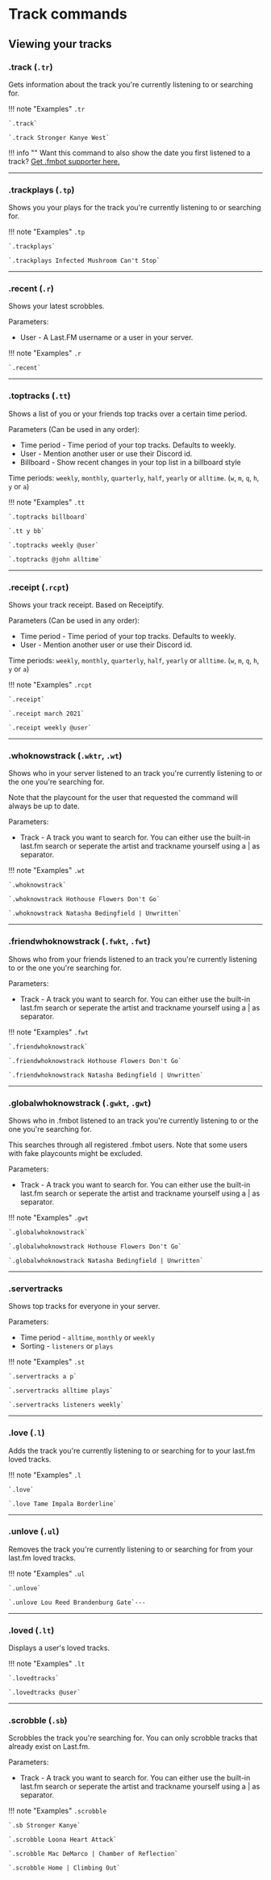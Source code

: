 # Track commands

## Viewing your tracks

### .track (`.tr`)

Gets information about the track you're currently listening to or searching for.

!!! note "Examples"
    `.tr`

    `.track`

    `.track Stronger Kanye West`

!!! info ""
    Want this command to also show the date you first listened to a track? <a href="https://opencollective.com/fmbot/contribute" target="_blank">Get .fmbot supporter here.</a>
    
---

### .trackplays (`.tp`)

Shows you your plays for the track you're currently listening to or searching for.

!!! note "Examples"
    `.tp`

    `.trackplays`

    `.trackplays Infected Mushroom Can't Stop`
    
---


### .recent (`.r`)

Shows your latest scrobbles.

Parameters:

* User - A Last.FM username or a user in your server.

!!! note "Examples"
    `.r`

    `.recent`
    
---
### .toptracks (`.tt`)

Shows a list of you or your friends top tracks over a certain time period.

Parameters (Can be used in any order):

* Time period - Time period of your top tracks. Defaults to weekly.
* User - Mention another user or use their Discord id.
* Billboard - Show recent changes in your top list in a billboard style

Time periods: `weekly`, `monthly`, `quarterly`, `half`, `yearly` or `alltime`. (`w`, `m`, `q`, `h`, `y` or `a`)

!!! note "Examples"
    `.tt`

    `.toptracks billboard`

    `.tt y bb`

    `.toptracks weekly @user`

    `.toptracks @john alltime`

---

### .receipt (`.rcpt`)

Shows your track receipt. Based on Receiptify.

Parameters (Can be used in any order):

* Time period - Time period of your top tracks. Defaults to weekly.
* User - Mention another user or use their Discord id.

Time periods: `weekly`, `monthly`, `quarterly`, `half`, `yearly` or `alltime`. (`w`, `m`, `q`, `h`, `y` or `a`)

!!! note "Examples"
    `.rcpt`

    `.receipt`

    `.receipt march 2021`

    `.receipt weekly @user`

---


### .whoknowstrack (`.wktr`, `.wt`)

Shows who in your server listened to an track you're currently listening to or the one you're searching for.

Note that the playcount for the user that requested the command will always be up to date.

Parameters:

* Track - A track you want to search for. You can either use the built-in last.fm search or seperate the artist and trackname yourself using a | as separator.

!!! note "Examples"
    `.wt`

    `.whoknowstrack`

    `.whoknowstrack Hothouse Flowers Don't Go`

    `.whoknowstrack Natasha Bedingfield | Unwritten`


---

### .friendwhoknowstrack (`.fwkt`, `.fwt`)

Shows who from your friends listened to an track you're currently listening to or the one you're searching for.

Parameters:

* Track - A track you want to search for. You can either use the built-in last.fm search or seperate the artist and trackname yourself using a | as separator.

!!! note "Examples"
    `.fwt`

    `.friendwhoknowstrack`

    `.friendwhoknowstrack Hothouse Flowers Don't Go`

    `.friendwhoknowstrack Natasha Bedingfield | Unwritten`


---

### .globalwhoknowstrack (`.gwkt`, `.gwt`)

Shows who in .fmbot listened to an track you're currently listening to or the one you're searching for.

This searches through all registered .fmbot users. Note that some users with fake playcounts might be excluded.

Parameters:

* Track - A track you want to search for. You can either use the built-in last.fm search or seperate the artist and trackname yourself using a | as separator.

!!! note "Examples"
    `.gwt`

    `.globalwhoknowstrack`

    `.globalwhoknowstrack Hothouse Flowers Don't Go`

    `.globalwhoknowstrack Natasha Bedingfield | Unwritten`

---

### .servertracks

Shows top tracks for everyone in your server.

Parameters:

* Time period - `alltime`, `monthly` or `weekly`
* Sorting - `listeners` or `plays`

!!! note "Examples"
    `.st`

    `.servertracks a p`

    `.servertracks alltime plays`

    `.servertracks listeners weekly`

---

### .love (`.l`)

Adds the track you're currently listening to or searching for to your last.fm loved tracks.

!!! note "Examples"
    `.l`

    `.love`

    `.love Tame Impala Borderline`
    
---


### .unlove (`.ul`)

Removes the track you're currently listening to or searching for from your last.fm loved tracks.

!!! note "Examples"
    `.ul`

    `.unlove`

    `.unlove Lou Reed Brandenburg Gate`---

---

### .loved (`.lt`)

Displays a user's loved tracks.

!!! note "Examples"
    `.lt`

    `.lovedtracks`

    `.lovedtracks @user`
    
---

### .scrobble (`.sb`)

Scrobbles the track you're searching for. You can only scrobble tracks that already exist on Last.fm.

Parameters:

* Track - A track you want to search for. You can either use the built-in last.fm search or seperate the artist and trackname yourself using a | as separator.

!!! note "Examples"
    `.scrobble`

    `.sb Stronger Kanye`

    `.scrobble Loona Heart Attack`

    `.scrobble Mac DeMarco | Chamber of Reflection`

    `.scrobble Home | Climbing Out`


